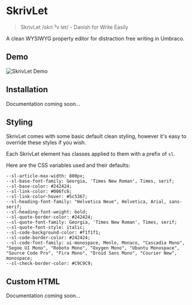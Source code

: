 # SkrivLet

> SkrivLet /skriːˀv let/ - Danish for Write Easily 

A clean WYSIWYG property editor for distraction free writing in Umbraco.

## Demo

![SkrivLet Demo](https://raw.githubusercontent.com/mattbegent/Umbraco.Community.SkrivLet/main/images/skriv-let.gif)

## Installation 

Documentation coming soon...

## Styling

SkrivLet comes with some basic default clean styling, however it's easy to override these styles if you wish.

Each SkrivLet element has classes applied to them with a prefix of `sl`.

Here are the CSS variables used and their defaults:

    --sl-article-max-width: 800px;
    --sl-base-font-family: Georgia, 'Times New Roman', Times, serif;
    --sl-base-color: #242424;
    --sl-link-color: #006fc6;
    --sl-link-color-hover: #5c5367;
    --sl-heading-font-family: "Helvetica Neue", Helvetica, Arial, sans-serif;
    --sl-heading-font-weight: bold;
    --sl-quote-border-color: #242424;
    --sl-quote-font-family: Georgia, 'Times New Roman', Times, serif;
    --sl-quote-font-style: italic;
    --sl-code-background-color: #f1f1f1;
    --sl-code-border-color: #242424;
    --sl-code-font-family: ui-monospace, Menlo, Monaco, "Cascadia Mono", "Segoe UI Mono", "Roboto Mono", "Oxygen Mono", "Ubuntu Monospace", "Source Code Pro", "Fira Mono", "Droid Sans Mono", "Courier New", monospace;
    --sl-check-border-color: #C9C9C9;
    
## Custom HTML

Documentation coming soon...
